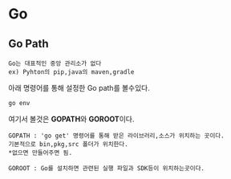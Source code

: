 # Go

## Go Path
```
Go는 대표적인 중앙 관리소가 없다
ex) Pyhton의 pip,java의 maven,gradle
```
아래 명령어를 통해 설정한 Go path를 볼수있다.
```
go env
```

여기서 볼것은 **GOPATH**와 **GOROOT**이다.
```
GOPATH : 'go get' 명령어를 통해 받은 라이브러리,소스가 위치하는 곳이다.
기본적으로 bin,pkg,src 폴더가 위치한다. 
*없으면 만들어주면 됨.

GOROOT : Go를 설치하면 관련된 실행 파일과 SDK등이 위치하는곳이다.
```